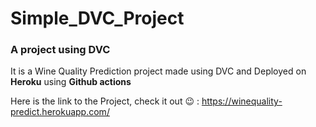 # Simple_DVC_Project
### A project using DVC

It is a Wine Quality Prediction project made using DVC and Deployed on **Heroku** using **Github actions**

Here is the link to the Project, check it out 😉 : https://winequality-predict.herokuapp.com/
